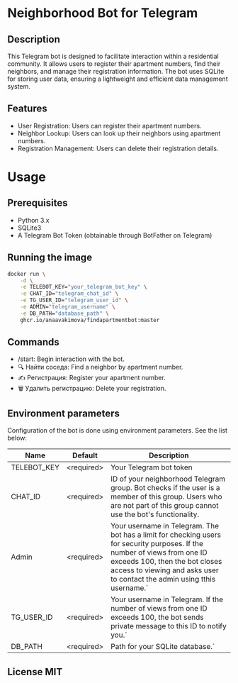 # Neighborhood Bot for Telegram

## Description
This Telegram bot is designed to facilitate interaction within a residential community. It allows users to register their apartment numbers, find their neighbors, and manage their registration information. The bot uses SQLite for storing user data, ensuring a lightweight and efficient data management system.

## Features
- User Registration: Users can register their apartment numbers.
- Neighbor Lookup: Users can look up their neighbors using apartment numbers.
- Registration Management: Users can delete their registration details.

# Usage

## Prerequisites
- Python 3.x
- SQLite3
- A Telegram Bot Token (obtainable through BotFather on Telegram)

## Running the image
```sh
docker run \
    -d \
    -e TELEBOT_KEY="your_telegram_bot_key" \
    -e CHAT_ID="telegram_chat_id" \
    -e TG_USER_ID="telegram_user_id" \
    -e ADMIN="telegram_username" \
    -e DB_PATH="database_path" \
    ghcr.io/anaavakimova/findapartmentbot:master
```

## Commands

- /start: Begin interaction with the bot.
- 🔍 Найти соседа: Find a neighbor by apartment number.
- ✍️ Регистрация: Register your apartment number.
- 🗑️ Удалить регистрацию: Delete your registration.

## Environment parameters
Configuration of the bot is done using environment parameters. See the list below:

| Name        | Default      | Description                                                                                                                                                                                                                             |
|-------------|--------------|-----------------------------------------------------------------------------------------------------------------------------------------------------------------------------------------------------------------------------------------|
| TELEBOT_KEY | \<required\> | Your Telegram bot token                                                                                                                                                                                                                 |
| CHAT_ID     | \<required\> | ID of your neighborhood  Telegram group. Bot checks if the user is a member of this group. Users who are not part of this group cannot use the bot's functionality.                                                                     |
| Admin       | \<required\> | Your username in Telegram. The bot has a limit for checking users for security purposes. If the number of views from one ID exceeds 100, then the bot closes access to viewing and asks user to contact the admin using tthis username.` 
| TG_USER_ID  | \<required\> | Your username in Telegram. If the number of views from one ID exceeds 100, the bot sends private message to this ID to notify you.`                                                                                                     
| DB_PATH     | \<required\> | Path for your SQLite database.`                                                                                                                                                                                                              

## License MIT